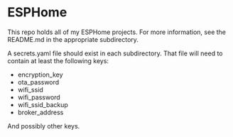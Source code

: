 # ESPHome

This repo holds all of my ESPHome projects.  For more information, see the README.md in the appropriate subdirectory.

A secrets.yaml file should exist in each subdirectory.  That file will need to contain at least the following keys:

* encryption_key
* ota_password
* wifi_ssid
* wifi_password
* wifi_ssid_backup
* broker_address

And possibly other keys.
